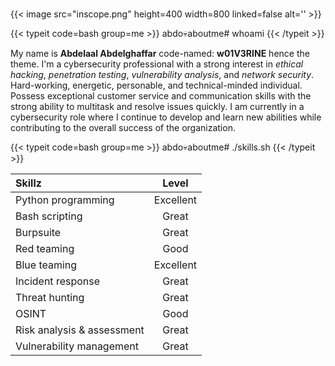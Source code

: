 # 

{{< image src="inscope.png" height=400 width=800 linked=false alt='' >}}

{{< typeit code=bash group=me >}}
abdo💀aboutme# whoami 
{{< /typeit >}}

My name is **Abdelaal Abdelghaffar** code-named: **w01V3RINE** hence the theme. I'm a cybersecurity professional with a strong interest in *ethical hacking*, *penetration testing*, *vulnerability analysis*, and *network security*. Hard-working, energetic, personable, and technical-minded individual. Possess exceptional customer service and communication skills with the strong ability to multitask and resolve issues quickly. I am currently in a cybersecurity role where I continue to develop and learn new abilities while contributing to the overall success of the organization.

{{< typeit code=bash group=me >}}
abdo💀aboutme# ./skills.sh 
{{< /typeit >}}

|Skillz|Level|
|:------|:-----:|
|Python programming|Excellent|
|Bash scripting|Great|
|Burpsuite|Great|
|Red teaming|Good|
|Blue teaming|Excellent|
|Incident response|Great|
|Threat hunting|Great|
|OSINT|Good|
|Risk analysis & assessment|Great|
|Vulnerability management|Great|


